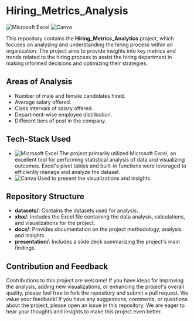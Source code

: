 # Hiring_Metrics_Analysis
![Microsoft Excel](https://img.shields.io/badge/Microsoft%20Excel-white?style=flat&logo=microsoft-excel&logoColor=white&color=darkgreen)    ![Canva](https://img.shields.io/badge/Canva-white?style=flat&logo=canva&logoColor=white&color=blue)

This repository contains the **Hiring_Metrics_Analytics** project, which focuses on analyzing and understanding the hiring process within an organization. The project aims to provide insights into key metrics and trends related to the hiring process to assist the hiring department in making informed decisions and optimizing their strategies.

## Areas of Analysis
- Number of male and female candidates hired.
- Average salary offered.
- Class intervals of salary offered.
- Department-wise employee distribution.
- Different tiers of post in the company.

## Tech-Stack Used
- ![Microsoft Excel](https://img.shields.io/badge/Microsoft%20Excel-white?style=flat&logo=microsoft-excel&logoColor=white&color=darkgreen)  The project primarily utilized Microsoft Excel, an excellent tool for performing statistical analysis of data and visualizing outcomes. Excel's pivot tables and built-in functions were leveraged to efficiently manage and analyze the dataset.
- ![Canva](https://img.shields.io/badge/Canva-white?style=flat&logo=canva&logoColor=white&color=blue) Used to present the visualizations and insights.

## Repository Structure

- **datasets/**: Contains the datasets used for analysis.
- **xlsx/**: Includes the Excel file containing the data analysis, calculations, and visualizations for the project.
- **docs/**: Provides documentation on the project methodology, analysis and insights.
- **presentation/**: Includes a slide deck summarizing the project's main findings.

## Contribution and Feedback
Contributions to this project are welcome! If you have ideas for improving the analysis, adding new visualizations, or enhancing the project's overall quality, please feel free to fork the repository and submit a pull request. We value your feedback! If you have any suggestions, comments, or questions about the project, please open an issue in this repository. We are eager to hear your thoughts and insights to make this project even better.
